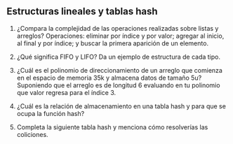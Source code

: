 ## Estructuras lineales y tablas hash

1. ¿Compara la complejidad de las operaciones realizadas sobre listas y arreglos? Operaciones: eliminar por índice y por valor; agregar al inicio, al final y por índice; y buscar la primera aparición de un elemento.

2. ¿Qué significa FIFO y LIFO? Da un ejemplo de estructura de cada tipo.

3. ¿Cuál es el polinomio de direccionamiento de un arreglo que comienza en el espacio de memoria 35k y almacena datos de tamaño 5u? Suponiendo que el arreglo es de longitud 6 evaluando en tu polinomio que valor regresa para el índice 3.

4. ¿Cuál es la relación de almacenamiento en una tabla hash y para que se ocupa la función hash?

5. Completa la siguiente tabla hash y menciona cómo resolverías las coliciones.

